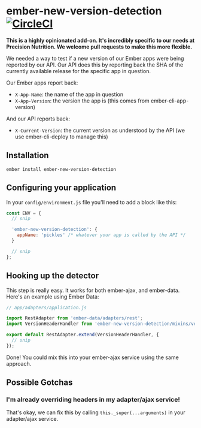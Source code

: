 ember-new-version-detection [![CircleCI](https://circleci.com/gh/PrecisionNutrition/ember-new-version-detection.svg?style=svg)](https://circleci.com/gh/PrecisionNutrition/ember-new-version-detection)
==============================================================================

**This is a highly opinionated add-on. It's incredibly specific to our needs at
Precision Nutrition. We welcome pull requests to make this more flexible.**

We needed a way to test if a new version of our Ember apps were being reported
by our API. Our API does this by reporting back the SHA of the currently
available release for the specific app in question.

Our Ember apps report back:

* `X-App-Name`: the name of the app in question
* `X-App-Version`: the version the app is (this comes from ember-cli-app-version)

And our API reports back:

* `X-Current-Version`: the current version as understood by the API (we use
  ember-cli-deploy to manage this)

Installation
------------------------------------------------------------------------------

`ember install ember-new-version-detection`

Configuring your application
----------------------------

In your `config/environment.js` file you'll need to add a block like this:

```javascript
const ENV = {
  // snip

  'ember-new-version-detection': {
    appName: 'pickles' /* whatever your app is called by the API */
  }

  // snip
};
```

Hooking up the detector
-----------------------

This step is really easy. It works for both ember-ajax, and ember-data. Here's
an example using Ember Data:

```javascript
// app/adapters/application.js

import RestAdapter from 'ember-data/adapters/rest';
import VersionHeaderHandler from 'ember-new-version-detection/mixins/version-header-handler';

export default RestAdapter.extend(VersionHeaderHandler, {
  // snip
});
```

Done! You could mix this into your ember-ajax service using the same approach.

## Possible Gotchas

### I'm already overriding headers in my adapter/ajax service!

That's okay, we can fix this by calling `this._super(...arguments)` in your
adapter/ajax service.
